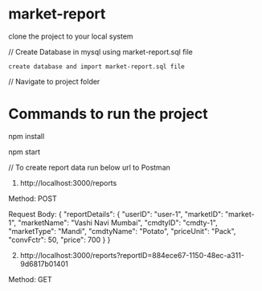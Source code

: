 # market-report


clone the project to your local system

// Create Database in mysql using market-report.sql file

    create database and import market-report.sql file

// Navigate to project folder

# Commands to run the project

npm install

npm start

// To create report data run below url to Postman
1. http://localhost:3000/reports

Method: POST

Request Body:
{
 "reportDetails": {
 "userID": "user-1",
 "marketID": "market-1",
 "marketName": "Vashi Navi Mumbai",
 "cmdtyID": "cmdty-1",
 "marketType": "Mandi",
 "cmdtyName": "Potato",
 "priceUnit": "Pack",
 "convFctr": 50,
 "price": 700
 }
}

2. http://localhost:3000/reports?reportID=884ece67-1150-48ec-a311-9d6817b01401

Method: GET